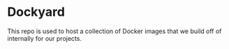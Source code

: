 # Dockyard

This repo is used to host a collection of Docker images that we build off of internally for our projects.